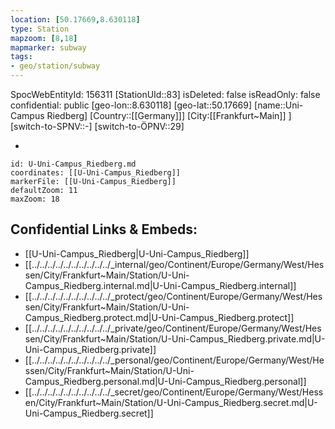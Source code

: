 ```yaml
---
location: [50.17669,8.630118]
type: Station 
mapzoom: [8,18] 
mapmarker: subway 
tags:
- geo/station/subway
---
```

SpocWebEntityId: 156311
[StationUId::83]
isDeleted: false
isReadOnly: false
confidential: public
[geo-lon::8.630118]
[geo-lat::50.17669]
[name::Uni-Campus Riedberg]
[Country::[[Germany]]]
[City:[[Frankfurt~Main]] ]
[switch-to-SPNV::-]
[switch-to-ÖPNV::29]

-

```leaflet
id: U-Uni-Campus_Riedberg.md
coordinates: [[U-Uni-Campus_Riedberg]]
markerFile: [[U-Uni-Campus_Riedberg]]
defaultZoom: 11 
maxZoom: 18
```


## Confidential Links & Embeds: 
- [[U-Uni-Campus_Riedberg|U-Uni-Campus_Riedberg]] 
- [[../../../../../../../../../../_internal/geo/Continent/Europe/Germany/West/Hessen/City/Frankfurt~Main/Station/U-Uni-Campus_Riedberg.internal.md|U-Uni-Campus_Riedberg.internal]] 
- [[../../../../../../../../../../_protect/geo/Continent/Europe/Germany/West/Hessen/City/Frankfurt~Main/Station/U-Uni-Campus_Riedberg.protect.md|U-Uni-Campus_Riedberg.protect]] 
- [[../../../../../../../../../../_private/geo/Continent/Europe/Germany/West/Hessen/City/Frankfurt~Main/Station/U-Uni-Campus_Riedberg.private.md|U-Uni-Campus_Riedberg.private]] 
- [[../../../../../../../../../../_personal/geo/Continent/Europe/Germany/West/Hessen/City/Frankfurt~Main/Station/U-Uni-Campus_Riedberg.personal.md|U-Uni-Campus_Riedberg.personal]] 
- [[../../../../../../../../../../_secret/geo/Continent/Europe/Germany/West/Hessen/City/Frankfurt~Main/Station/U-Uni-Campus_Riedberg.secret.md|U-Uni-Campus_Riedberg.secret]] 
